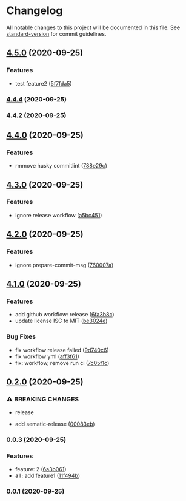 # Changelog

All notable changes to this project will be documented in this file. See [standard-version](https://github.com/conventional-changelog/standard-version) for commit guidelines.

## [4.5.0](https://github.com/zhangaz1/lerna-release-changelog-demo/compare/v4.4.4...v4.5.0) (2020-09-25)

### Features

- test feature2 ([5f7fda5](https://github.com/zhangaz1/lerna-release-changelog-demo/commit/5f7fda5d1e027a89590062f535bfa95cb01b4479))

### [4.4.4](https://github.com/zhangaz1/lerna-release-changelog-demo/compare/v4.4.2...v4.4.4) (2020-09-25)

### [4.4.2](https://github.com/zhangaz1/lerna-release-changelog-demo/compare/v4.4.0...v4.4.2) (2020-09-25)

## [4.4.0](https://github.com/zhangaz1/lerna-release-changelog-demo/compare/v4.3.0...v4.4.0) (2020-09-25)

### Features

- rmmove husky commitlint ([788e29c](https://github.com/zhangaz1/lerna-release-changelog-demo/commit/788e29cd52f3e8b53797939abb28df37af09fbf8))

## [4.3.0](https://github.com/zhangaz1/lerna-release-changelog-demo/compare/v4.2.0...v4.3.0) (2020-09-25)

### Features

- ignore release workflow ([a5bc451](https://github.com/zhangaz1/lerna-release-changelog-demo/commit/a5bc4515e4bafd9965d313df6b7e1b4c8cfe4240))

## [4.2.0](https://github.com/zhangaz1/lerna-release-changelog-demo/compare/v4.1.0...v4.2.0) (2020-09-25)

### Features

- ignore prepare-commit-msg ([760007a](https://github.com/zhangaz1/lerna-release-changelog-demo/commit/760007afcea99f25fc07dbc204f95877c698e255))

## [4.1.0](https://github.com/zhangaz1/lerna-release-changelog-demo/compare/v0.2.0...v4.1.0) (2020-09-25)

### Features

- add github workflow: release ([6fa3b8c](https://github.com/zhangaz1/lerna-release-changelog-demo/commit/6fa3b8c751a107cebc09c3e184512b42d560f0c8))
- update license ISC to MIT ([be3024e](https://github.com/zhangaz1/lerna-release-changelog-demo/commit/be3024ee4da0d252e0f76fd81c427ab9da2a46f0))

### Bug Fixes

- fix workflow release failed ([9d740c6](https://github.com/zhangaz1/lerna-release-changelog-demo/commit/9d740c6a47437b75be6ee7b0023e67d8906cb2b0))
- fix workflow yml ([aff3f61](https://github.com/zhangaz1/lerna-release-changelog-demo/commit/aff3f6131ec2c17df37633a069d8459fccf8687d))
- fix: workflow, remove run ci ([7c05f1c](https://github.com/zhangaz1/lerna-release-changelog-demo/commit/7c05f1c7b6ff69dc9882ba9d5369c6ed63a15820))

## [0.2.0](https://github.com/zhangaz1/lerna-release-changelog-demo/compare/v0.0.3...v0.2.0) (2020-09-25)

### ⚠ BREAKING CHANGES

- release

- add sematic-release ([00083eb](https://github.com/zhangaz1/lerna-release-changelog-demo/commit/00083eb94a3737c9b7350d17288ffc90d2ff4b58))

### 0.0.3 (2020-09-25)

### Features

- feature: 2 ([6a3b061](https://github.com/zhangaz1/lerna-release-changelog-demo/commit/6a3b061fafdd7868f5384484137dd4199f8b3ddc))
- **all:** add feature1 ([11f494b](https://github.com/zhangaz1/lerna-release-changelog-demo/commit/11f494b353d95aba19b54b7f9365cee5505272fa))

### 0.0.1 (2020-09-25)
